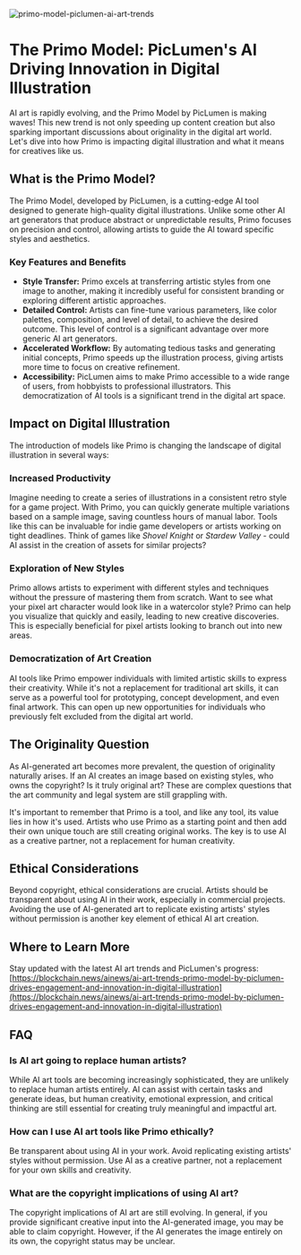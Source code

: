 ![primo-model-piclumen-ai-art-trends](https://images.pexels.com/photos/8831815/pexels-photo-8831815.jpeg?auto=compress&cs=tinysrgb&fit=crop&h=627&w=1200)

# The Primo Model: PicLumen's AI Driving Innovation in Digital Illustration

AI art is rapidly evolving, and the Primo Model by PicLumen is making waves! This new trend is not only speeding up content creation but also sparking important discussions about originality in the digital art world. Let's dive into how Primo is impacting digital illustration and what it means for creatives like us.

## What is the Primo Model?

The Primo Model, developed by PicLumen, is a cutting-edge AI tool designed to generate high-quality digital illustrations. Unlike some other AI art generators that produce abstract or unpredictable results, Primo focuses on precision and control, allowing artists to guide the AI toward specific styles and aesthetics.

### Key Features and Benefits

*   **Style Transfer:** Primo excels at transferring artistic styles from one image to another, making it incredibly useful for consistent branding or exploring different artistic approaches.
*   **Detailed Control:** Artists can fine-tune various parameters, like color palettes, composition, and level of detail, to achieve the desired outcome. This level of control is a significant advantage over more generic AI art generators.
*   **Accelerated Workflow:** By automating tedious tasks and generating initial concepts, Primo speeds up the illustration process, giving artists more time to focus on creative refinement.
*   **Accessibility:** PicLumen aims to make Primo accessible to a wide range of users, from hobbyists to professional illustrators. This democratization of AI tools is a significant trend in the digital art space.

## Impact on Digital Illustration

The introduction of models like Primo is changing the landscape of digital illustration in several ways:

### Increased Productivity

Imagine needing to create a series of illustrations in a consistent retro style for a game project. With Primo, you can quickly generate multiple variations based on a sample image, saving countless hours of manual labor. Tools like this can be invaluable for indie game developers or artists working on tight deadlines. Think of games like *Shovel Knight* or *Stardew Valley* - could AI assist in the creation of assets for similar projects?

### Exploration of New Styles

Primo allows artists to experiment with different styles and techniques without the pressure of mastering them from scratch. Want to see what your pixel art character would look like in a watercolor style? Primo can help you visualize that quickly and easily, leading to new creative discoveries. This is especially beneficial for pixel artists looking to branch out into new areas.

### Democratization of Art Creation

AI tools like Primo empower individuals with limited artistic skills to express their creativity. While it's not a replacement for traditional art skills, it can serve as a powerful tool for prototyping, concept development, and even final artwork. This can open up new opportunities for individuals who previously felt excluded from the digital art world.

## The Originality Question

As AI-generated art becomes more prevalent, the question of originality naturally arises. If an AI creates an image based on existing styles, who owns the copyright? Is it truly original art? These are complex questions that the art community and legal system are still grappling with. 

It's important to remember that Primo is a tool, and like any tool, its value lies in how it's used. Artists who use Primo as a starting point and then add their own unique touch are still creating original works. The key is to use AI as a creative partner, not a replacement for human creativity.

## Ethical Considerations

Beyond copyright, ethical considerations are crucial. Artists should be transparent about using AI in their work, especially in commercial projects. Avoiding the use of AI-generated art to replicate existing artists' styles without permission is another key element of ethical AI art creation.

## Where to Learn More

Stay updated with the latest AI art trends and PicLumen's progress: [https://blockchain.news/ainews/ai-art-trends-primo-model-by-piclumen-drives-engagement-and-innovation-in-digital-illustration](https://blockchain.news/ainews/ai-art-trends-primo-model-by-piclumen-drives-engagement-and-innovation-in-digital-illustration) 

## FAQ

### Is AI art going to replace human artists?

While AI art tools are becoming increasingly sophisticated, they are unlikely to replace human artists entirely. AI can assist with certain tasks and generate ideas, but human creativity, emotional expression, and critical thinking are still essential for creating truly meaningful and impactful art.

### How can I use AI art tools like Primo ethically?

Be transparent about using AI in your work. Avoid replicating existing artists' styles without permission. Use AI as a creative partner, not a replacement for your own skills and creativity.

### What are the copyright implications of using AI art?

The copyright implications of AI art are still evolving. In general, if you provide significant creative input into the AI-generated image, you may be able to claim copyright. However, if the AI generates the image entirely on its own, the copyright status may be unclear.

